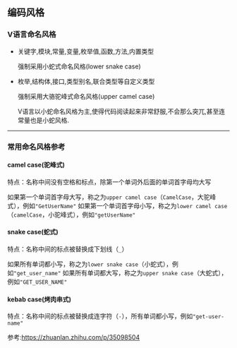 ## 编码风格

### V语言命名风格

- 关键字,模块,常量,变量,枚举值,函数,方法,内置类型

  强制采用小蛇式命名风格(lower snake case)

- 枚举,结构体,接口,类型别名,联合类型等自定义类型

  强制采用大骆驼峰式命名风格(upper camel case)

  V语言以小蛇命名风格为主,使得代码阅读起来非常舒服,不会那么突兀,甚至连常量也是小蛇风格.

---

### 常用命名风格参考

#### camel case(驼峰式)

特点：名称中间没有空格和标点，除第一个单词外后面的单词首字母均大写

如果第一个单词首字母大写，称之为`upper camel case`（`CamelCase`，大驼峰式），例如`"GetUserName"`
如果第一个单词首字母小写，称之为`lower camel case`（`camelCase`，小驼峰式），例如`"getUserName"`

#### snake case(蛇式)

特点：名称中间的标点被替换成下划线（`_`）

如果所有单词都小写，称之为`lower snake case`（小蛇式），例如`"get_user_name"`
如果所有单词都大写，称之为`upper snake case`（大蛇式），例如`"GET_USER_NAME"`

#### kebab case(烤肉串式)

特点：名称中间的标点被替换成连字符（`-`），所有单词都小写，例如`"get-user-name"`

参考:https://zhuanlan.zhihu.com/p/35098504

